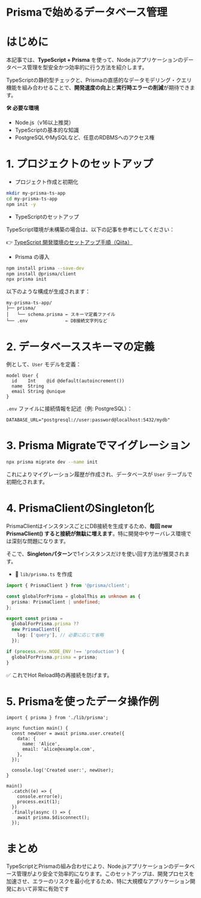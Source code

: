 # Prismaで始めるデータベース管理

# はじめに

本記事では、**TypeScript + Prisma** を使って、Node.jsアプリケーションのデータベース管理を型安全かつ効率的に行う方法を紹介します。

TypeScriptの静的型チェックと、Prismaの直感的なデータモデリング・クエリ機能を組み合わせることで、**開発速度の向上**と**実行時エラーの削減**が期待できます。

**🛠️ 必要な環境**

* Node.js（v16以上推奨）
* TypeScriptの基本的な知識
* PostgreSQLやMySQLなど、任意のRDBMSへのアクセス権

# 1. プロジェクトのセットアップ

- プロジェクト作成と初期化

```bash
mkdir my-prisma-ts-app
cd my-prisma-ts-app
npm init -y
```

- TypeScriptのセットアップ

TypeScript環境が未構築の場合は、以下の記事を参考にしてください：

👉 [TypeScript 開発環境のセットアップ手順（Qiita）](https://qiita.com/oharu121/items/3aadafdd5daa8dc53c64)

- Prisma の導入

```bash
npm install prisma --save-dev
npm install @prisma/client
npx prisma init
```

以下のような構成が生成されます：

```
my-prisma-ts-app/
├── prisma/
│   └── schema.prisma ← スキーマ定義ファイル
└── .env              ← DB接続文字列など
```

# 2. データベーススキーマの定義

例として、`User` モデルを定義：

```prisma
model User {
  id    Int    @id @default(autoincrement())
  name  String
  email String @unique
}
```

`.env` ファイルに接続情報を記述（例: PostgreSQL）：

```env
DATABASE_URL="postgresql://user:password@localhost:5432/mydb"
```

# 3. Prisma Migrateでマイグレーション

```bash
npx prisma migrate dev --name init
```

これによりマイグレーション履歴が作成され、データベースが `User` テーブルで初期化されます。

# 4. PrismaClientのSingleton化

PrismaClientはインスタンスごとにDB接続を生成するため、**毎回 new PrismaClient() すると接続が無駄に増えます**。特に開発中やサーバレス環境では深刻な問題になります。

そこで、**Singletonパターン**で1インスタンスだけを使い回す方法が推奨されます。

- 📁 `lib/prisma.ts` を作成

```ts:lib/prisma.ts
import { PrismaClient } from '@prisma/client';

const globalForPrisma = globalThis as unknown as {
  prisma: PrismaClient | undefined;
};

export const prisma =
  globalForPrisma.prisma ??
  new PrismaClient({
    log: ['query'], // 必要に応じて省略
  });

if (process.env.NODE_ENV !== 'production') {
  globalForPrisma.prisma = prisma;
}
```

✅ これでHot Reload時の再接続を防げます。

# 5. Prismaを使ったデータ操作例

```ts:index.t
import { prisma } from './lib/prisma';

async function main() {
  const newUser = await prisma.user.create({
    data: {
      name: 'Alice',
      email: 'alice@example.com',
    },
  });

  console.log('Created user:', newUser);
}

main()
  .catch((e) => {
    console.error(e);
    process.exit(1);
  })
  .finally(async () => {
    await prisma.$disconnect();
  });
```

# まとめ
TypeScriptとPrismaの組み合わせにより、Node.jsアプリケーションのデータベース管理がより安全で効率的になります。このセットアップは、開発プロセスを加速させ、エラーのリスクを最小化するため、特に大規模なアプリケーション開発において非常に有効です
